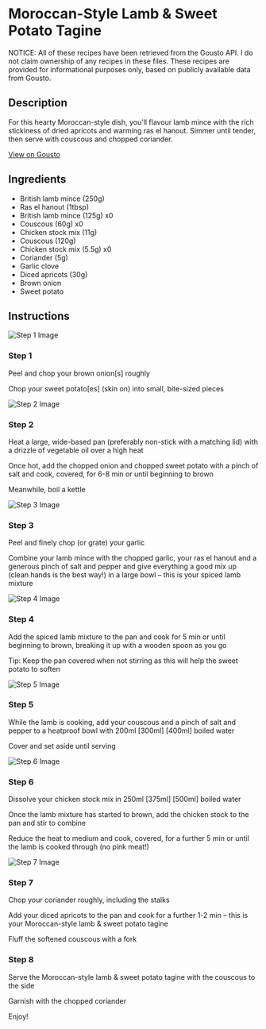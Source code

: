 # Moroccan-Style Lamb & Sweet Potato Tagine

NOTICE: All of these recipes have been retrieved from the Gousto API. I do not claim ownership of any recipes in these files. These recipes are provided for informational purposes only, based on publicly available data from Gousto.

## Description

For this hearty Moroccan-style dish, you'll flavour lamb mince with the rich stickiness of dried apricots and warming ras el hanout. Simmer until tender, then serve with couscous and chopped coriander.

[View on Gousto](https://www.gousto.co.uk/recipes/cookbook/moor-ish-lamb-sweet-potato-tagine)

## Ingredients

- British lamb mince (250g)
- Ras el hanout (1tbsp)
- British lamb mince (125g) x0
- Couscous (60g) x0
- Chicken stock mix (11g)
- Couscous (120g)
- Chicken stock mix (5.5g) x0
- Coriander (5g)
- Garlic clove
- Diced apricots (30g)
- Brown onion
- Sweet potato

## Instructions

![Step 1 Image](https://production-media.gousto.co.uk/cms/recipe-step-image/611.-step-1-x200.jpg)

### Step 1

Peel and chop your brown onion[s] roughly

Chop your sweet potato[es] (skin on) into small, bite-sized pieces

![Step 2 Image](https://production-media.gousto.co.uk/cms/recipe-step-image/611.-step-2-x200.jpg)

### Step 2

Heat a large, wide-based pan (preferably non-stick with a matching lid) with a drizzle of vegetable oil over a high heat

Once hot, add the chopped onion and chopped sweet potato with a pinch of salt and cook, covered, for 6-8 min or until beginning to brown

Meanwhile, boil a kettle

![Step 3 Image](https://production-media.gousto.co.uk/cms/recipe-step-image/611.-step-3-x200.jpg)

### Step 3

Peel and finely chop (or grate) your garlic

Combine your lamb mince with the chopped garlic, your ras el hanout and a generous pinch of salt and pepper and give everything a good mix up (clean hands is the best way!) in a large bowl – this is your spiced lamb mixture

![Step 4 Image](https://production-media.gousto.co.uk/cms/recipe-step-image/611.-step-4-x200.jpg)

### Step 4

Add the spiced lamb mixture to the pan and cook for 5 min or until beginning to brown, breaking it up with a wooden spoon as you go

Tip: Keep the pan covered when not stirring as this will help the sweet potato to soften

![Step 5 Image](https://production-media.gousto.co.uk/cms/recipe-step-image/611.-step-5-x200.jpg)

### Step 5

While the lamb is cooking, add your couscous and a pinch of salt and pepper to a heatproof bowl with 200ml <span class="text-purple">[300ml]</span> <span class="text-danger">[400ml]</span> boiled water

Cover and set aside until serving

![Step 6 Image](https://production-media.gousto.co.uk/cms/recipe-step-image/611.-step-6-x200.jpg)

### Step 6

Dissolve your chicken stock mix in 250ml <span class="text-purple">[375ml]</span> <span class="text-danger">[500ml]</span> boiled water

Once the lamb mixture has started to brown, add the chicken stock to the pan and stir to combine

Reduce the heat to medium and cook, covered, for a further 5 min or until the lamb is cooked through (no pink meat!)

![Step 7 Image](https://production-media.gousto.co.uk/cms/recipe-step-image/611.-step-7-x200.jpg)

### Step 7

Chop your coriander roughly, including the stalks

Add your diced apricots to the pan and cook for a further 1-2 min – this is your Moroccan-style lamb & sweet potato tagine

Fluff the softened couscous with a fork

### Step 8

Serve the Moroccan-style lamb & sweet potato tagine with the couscous to the side

Garnish with the chopped coriander

Enjoy!

